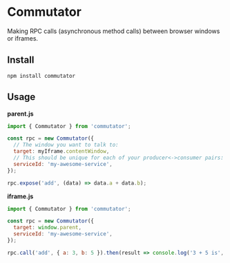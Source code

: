 # Commutator

Making RPC calls (asynchronous method calls) between browser windows or iframes.

## Install
```
npm install commutator
```

## Usage

**parent.js**

```js
import { Commutator } from 'commutator';

const rpc = new Commutator({
  // The window you want to talk to:
  target: myIframe.contentWindow,
  // This should be unique for each of your producer<->consumer pairs:
  serviceId: 'my-awesome-service',
});

rpc.expose('add', (data) => data.a + data.b);
```

**iframe.js**

```js
import { Commutator } from 'commutator';

const rpc = new Commutator({
  target: window.parent,
  serviceId: 'my-awesome-service',
});

rpc.call('add', { a: 3, b: 5 }).then(result => console.log('3 + 5 is', result));
```

